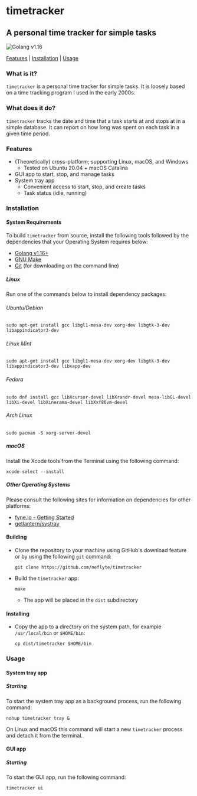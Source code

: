# timetracker
A personal time tracker for simple tasks
-

![Golang v1.16](https://img.shields.io/badge/Golang-v1.16-blue?style=for-the-badge&logo=go&color=00add8&link=https://golang.org)

[Features](#features) | [Installation](#installation) | [Usage](#usage)

### What is it?

`timetracker` is a personal time tracker for simple tasks. It is loosely based on a time tracking program I used in the early 2000s.

### What does it do?

`timetracker` tracks the date and time that a task starts at and stops at in a simple database. It can report on how long was spent on each task in a given time period.

### Features

- (Theoretically) cross-platform; supporting Linux, macOS, and Windows
  - Tested on Ubuntu 20.04 + macOS Catalina
- GUI app to start, stop, and manage tasks
- System tray app
  - Convenient access to start, stop, and create tasks
  - Task status (idle, running)

### Installation

#### System Requirements

To build `timetracker` from source, install the following tools followed by the dependencies that your Operating System requires below:

- [Golang v1.16+](https://golang.org)
- [GNU Make](https://www.gnu.org/software/make/)
- [Git](https://git-scm.com/) (for downloading on the command line)

##### Linux

Run one of the commands below to install dependency packages:

###### Ubuntu/Debian

`sudo apt-get install gcc libgl1-mesa-dev xorg-dev libgtk-3-dev libappindicator3-dev`

###### Linux Mint

`sudo apt-get install gcc libgl1-mesa-dev xorg-dev libgtk-3-dev libappindicator3-dev libxapp-dev`

###### Fedora

`sudo dnf install gcc libXcursor-devel libXrandr-devel mesa-libGL-devel libXi-devel libXinerama-devel libXxf86vm-devel`

###### Arch Linux

`sudo pacman -S xorg-server-devel`

##### macOS

Install the Xcode tools from the Terminal using the following command:

`xcode-select --install`

##### Other Operating Systems

Please consult the following sites for information on dependencies for other platforms:

- [fyne.io - Getting Started](https://developer.fyne.io/started/)
- [getlantern/systray](https://github.com/getlantern/systray)

#### Building

- Clone the repository to your machine using GitHub's download feature or by using the following `git` command:

  `git clone https://github.com/neflyte/timetracker`

- Build the `timetracker` app:

  `make`

  - The app will be placed in the `dist` subdirectory

#### Installing
- Copy the app to a directory on the system path, for example `/usr/local/bin` or `$HOME/bin`:

  `cp dist/timetracker $HOME/bin`

### Usage

#### System tray app

##### Starting

To start the system tray app as a background process, run the following command:

`nohup timetracker tray &`

On Linux and macOS this command will start a new `timetracker` process and detach it from the terminal.

#### GUI app

##### Starting

To start the GUI app, run the following command:

`timetracker ui`
